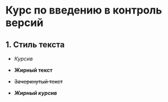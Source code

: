  # Курс по введению в контроль версий

## 1. Стиль текста

* *Курсив*

* **Жирный текст**

* ~~Зачеркнутый текст~~

* **_Жирный курсив_**

